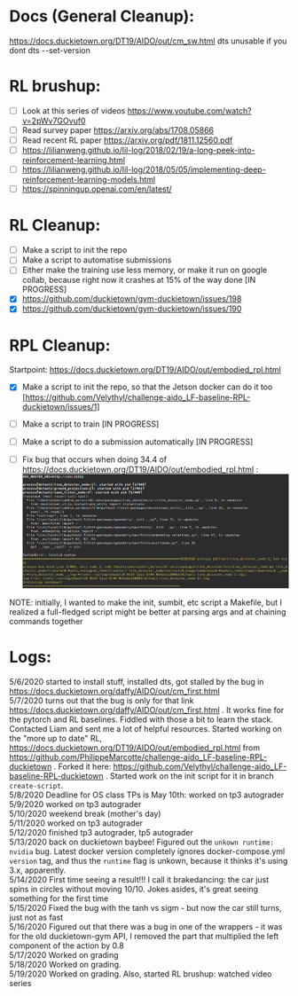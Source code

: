 # Docs (General Cleanup):
https://docs.duckietown.org/DT19/AIDO/out/cm_sw.html
dts unusable if you dont dts --set-version

# RL brushup:

- [ ] Look at this series of videos https://www.youtube.com/watch?v=2pWv7GOvuf0
- [ ] Read survey paper https://arxiv.org/abs/1708.05866
- [ ] Read recent RL paper https://arxiv.org/pdf/1811.12560.pdf
- [ ] https://lilianweng.github.io/lil-log/2018/02/19/a-long-peek-into-reinforcement-learning.html
- [ ] https://lilianweng.github.io/lil-log/2018/05/05/implementing-deep-reinforcement-learning-models.html
- [ ] https://spinningup.openai.com/en/latest/

# RL Cleanup:
- [ ] Make a script to init the repo
- [ ] Make a script to automatise submissions
- [ ] Either make the training use less memory, or make it run on google collab, because right now it crashes at 15% of the way done [IN PROGRESS]
- [x] https://github.com/duckietown/gym-duckietown/issues/198
- [x] https://github.com/duckietown/gym-duckietown/issues/190

# RPL Cleanup:
Startpoint: https://docs.duckietown.org/DT19/AIDO/out/embodied_rpl.html

- [x] Make a script to init the repo, so that the Jetson docker can do it too [https://github.com/Velythyl/challenge-aido_LF-baseline-RPL-duckietown/issues/1]
- [ ] Make a script to train [IN PROGRESS]
- [ ] Make a script to do a submission automatically [IN PROGRESS]
- [ ] Fix bug that occurs when doing 34.4 of https://docs.duckietown.org/DT19/AIDO/out/embodied_rpl.html : 
![Image of bug](/roslaunch_bug.png?raw=true )


NOTE: initially, I wanted to make the init, sumbit, etc script a Makefile, but I realized a full-fledged script might be better at parsing args and at chaining commands together

# Logs:
5/6/2020 started to install stuff, installed dts, got stalled by the bug in https://docs.duckietown.org/daffy/AIDO/out/cm_first.html  
5/7/2020 turns out that the bug is only for that link https://docs.duckietown.org/daffy/AIDO/out/cm_first.html . It works fine for the pytorch and RL baselines. Fiddled with those a bit to learn the stack. Contacted Liam and sent me a lot of helpful resources. Started working on the "more up to date" RL, https://docs.duckietown.org/DT19/AIDO/out/embodied_rpl.html from https://github.com/PhilippeMarcotte/challenge-aido_LF-baseline-RPL-duckietown . Forked it here: https://github.com/Velythyl/challenge-aido_LF-baseline-RPL-duckietown . Started work on the init script for it in branch `create-script`.  
5/8/2020 Deadline for OS class TPs is May 10th: worked on tp3 autograder  
5/9/2020 worked on tp3 autograder  
5/10/2020 weekend break (mother's day)  
5/11/2020 worked on tp3 autograder  
5/12/2020 finished tp3 autograder, tp5 autograder  
5/13/2020 back on duckietown baybee! Figured out the `unkown runtime: nvidia` bug. Latest docker version completely ignores docker-compose.yml `version` tag, and thus the `runtime` flag is unkown, because it thinks it's using 3.x, apparently.  
5/14/2020 First time seeing a result!!! I call it brakedancing: the car just spins in circles without moving 10/10. Jokes asides, it's great seeing something for the first time  
5/15/2020 Fixed the bug with the tanh vs sigm - but now the car still turns, just not as fast  
5/16/2020 Figured out that there was a bug in one of the wrappers - it was for the old duckietown-gym API, I removed the part that multiplied the left component of the action by 0.8  
5/17/2020 Worked on grading  
5/18/2020 Worked on grading.  
5/19/2020 Worked on grading. Also, started RL brushup: watched video series  
